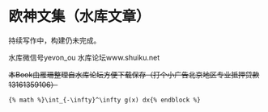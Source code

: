 # 欧神文集（水库文章）

持续写作中，构建仍未完成。

水库微信号yevon\_ou 水库论坛www.shuiku.net

~~本Book由雁珊整理自水库论坛方便下载保存（打个小广告北京地区专业抵押贷款13161359106）~~

```
{% math %}\int_{-\infty}^\infty g(x) dx{% endblock %}
```



